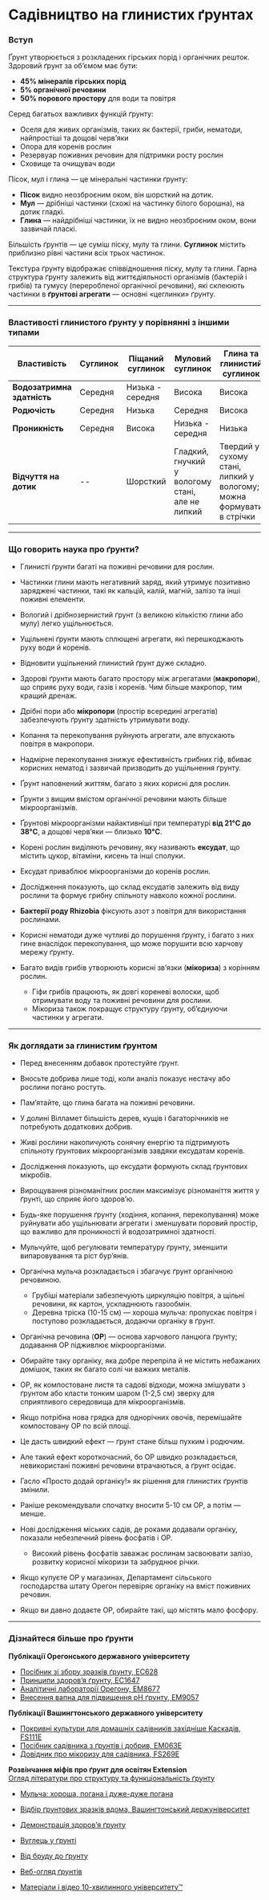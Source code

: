 # Садівництво на глинистих ґрунтах

### Вступ

Ґрунт утворюється з розкладених гірських порід і органічних решток. Здоровий ґрунт за об’ємом має бути:
- **45% мінералів гірських порід**
- **5% органічної речовини**
- **50% порового простору** для води та повітря

Серед багатьох важливих функцій ґрунту:
- Оселя для живих організмів, таких як бактерії, гриби, нематоди, найпростіші та дощові черв’яки
- Опора для коренів рослин
- Резервуар поживних речовин для підтримки росту рослин
- Сховище та очищувач води

Пісок, мул і глина — це мінеральні частинки ґрунту:
- **Пісок** видно неозброєним оком, він шорсткий на дотик.
- **Мул** — дрібніші частинки (схожі на частинку білого борошна), на дотик гладкі.
- **Глина** — найдрібніші частинки, їх не видно неозброєним оком, вони зазвичай пласкі.

Більшість ґрунтів — це суміш піску, мулу та глини. **Суглинок** містить приблизно рівні частини всіх трьох частинок.

Текстура ґрунту відображає співвідношення піску, мулу та глини. Гарна структура ґрунту залежить від життєдіяльності організмів (бактерій і грибів) та гумусу (переробленої органічної речовини), які склеюють частинки в **ґрунтові агрегати** — основні «цеглинки» ґрунту.

---

### Властивості глинистого ґрунту у порівнянні з іншими типами

| Властивість                 | Суглинок  | Піщаний суглинок | Муловий суглинок | Глина та глинистий суглинок                              |
|-----------------------------|-----------|------------------|------------------|----------------------------------------------------------|
| **Водозатримна здатність**  | Середня   | Низька - середня | Висока           | Висока                                                   |
| **Родючість**               | Середня   | Низька           | Середня          | Висока                                                   |
| **Проникність**             | Середня   | Висока           | Низька - середня | Низька                                                   |
| **Відчуття на дотик**       | --        | Шорсткий         | Гладкий, гнучкий у вологому стані, але не липкий | Твердий у сухому стані, липкий у вологому; можна формувати в стрічки |

---

### Що говорить наука про ґрунти?

- Глинисті ґрунти багаті на поживні речовини для рослин.
- Частинки глини мають негативний заряд, який утримує позитивно заряджені частинки, такі як кальцій, калій, магній, залізо та інші поживні елементи.

- Вологий і дрібнозернистий ґрунт (з великою кількістю глини або мулу) легко ущільнюється.
- Ущільнені ґрунти мають сплющені агрегати, які перешкоджають руху води й коренів.
- Відновити ущільнений глинистий ґрунт дуже складно.
- Здорові ґрунти мають багато простору між агрегатами (**макропори**), що сприяє руху води, газів і коренів. Чим більше макропор, тим кращий дренаж.

- Дрібні пори або **мікропори** (простір всередині агрегатів) забезпечують ґрунту здатність утримувати воду.

- Копання та перекопування руйнують агрегати, але впускають повітря в макропори.
- Надмірне перекопування знижує ефективність грибних гіф, вбиває корисних нематод і зазвичай призводить до ущільнення ґрунту.

- Ґрунт наповнений життям, багато з яких корисні для рослин.
- Ґрунти з вищим вмістом органічної речовини мають більше мікроорганізмів.
- Ґрунтові мікроорганізми найактивніші при температурі **від 21°C до 38°C**, а дощові черв’яки — близько **10°C**.

- Корені рослин виділяють речовину, яку називають **ексудат**, що містить цукор, вітаміни, кисень та інші сполуки.
- Ексудат приваблює мікроорганізми до коренів рослин.
- Дослідження показують, що склад ексудатів залежить від виду рослини та формує грибну спільноту навколо кожної рослини.

- **Бактерії роду Rhizobia** фіксують азот з повітря для використання рослинами.
- Корисні нематоди дуже чутливі до порушення ґрунту, і багато з них гине внаслідок перекопування, що може порушити всю харчову мережу ґрунту.
- Багато видів грибів утворюють корисні зв’язки (**мікориза**) з корінням рослин.
  - Гіфи грибів працюють, як довгі кореневі волоски, щоб отримувати воду та поживні речовини для рослини.
  - Мікориза також покращує структуру ґрунту, об’єднуючи частинки у агрегати.

---

### Як доглядати за глинистим ґрунтом

- Перед внесенням добавок протестуйте ґрунт.
- Вносьте добрива лише тоді, коли аналіз показує нестачу або рослини погано ростуть.
- Пам’ятайте, що глина багата на поживні речовини.
- У долині Вілламет більшість дерев, кущів і багаторічників не потребують додаткових добрив.

- Живі рослини накопичують сонячну енергію та підтримують спільноту ґрунтових мікроорганізмів завдяки ексудатам коренів.
- Дослідження показують, що ексудати формують склад ґрунтових мікробів.
- Вирощування різноманітних рослин максимізує різноманіття життя у ґрунті, що сприяє його здоров’ю.

- Будь-яке порушення ґрунту (ходіння, копання, перекопування) може руйнувати або ущільнювати агрегати і зменшувати поровий простір, що важливо для проникності й водозатримної здатності.

- Мульчуйте, щоб регулювати температуру ґрунту, зменшити випаровування та ріст бур’янів.
- Органічна мульча розкладається і збагачує ґрунт органічною речовиною.
  - Грубіші матеріали забезпечують циркуляцію повітря, а щільні речовини, як картон, ускладнюють газообмін.
  - Деревна тріска (10-15 см) — хороша мульча: пропускає повітря і поступово розкладається, додаючи органіку в ґрунт.

- Органічна речовина (**ОР**) — основа харчового ланцюга ґрунту; додавання ОР підживлює мікроорганізми.
- Обирайте таку органіку, яка добре перепріла й не містить небажаних домішок, таких як багато солі чи важких металів.
- ОР, як компостоване листя та садові відходи, можна змішувати з ґрунтом або класти тонким шаром (1-2,5 см) зверху для сприятливого середовища для мікроорганізмів.

- Якщо потрібна нова грядка для однорічних овочів, перемішайте компостовану ОР по всій площі.
- Це дасть швидкий ефект — ґрунт стане більш пухким і родючим.
- Але такий ефект короткочасний, бо ОР швидко розкладається, невикористані поживні речовини втрачаються, а ґрунт осідає.

- Гасло «Просто додай органіку!» як рішення для глинистих ґрунтів змінили.
- Раніше рекомендували спочатку вносити 5-10 см ОР, а потім — менше.
- Нові дослідження міських садів, де роками додавали органіку, показали небезпечний рівень фосфатів і ОР.
  - Високий рівень фосфатів заважає рослинам засвоювати залізо, розвитку корисної мікоризи та забруднює річки.
- Якщо купуєте ОР у магазинах, Департамент сільського господарства штату Орегон перевіряє органіку на вміст поживних речовин.
- Якщо ви давно додаєте ОР, обирайте такі, що містять мало фосфору.

---

### Дізнайтеся більше про ґрунти


**Публікації Орегонського державного університету**
- [Посібник зі збору зразків ґрунту, EC628](https://catalog.extension.oregonstate.edu/)
- [Принципи здоров’я ґрунту, EC1647](https://catalog.extension.oregonstate.edu/)
- [Аналітичні лабораторії Орегону, EM8677](https://catalog.extension.oregonstate.edu/)
- [Внесення вапна для підвищення pH ґрунту, EM9057](https://catalog.extension.oregonstate.edu/)

**Публікації Вашингтонського державного університету**
- [Покривні культури для домашніх садівників західніше Каскадів, FS111E](https://pubs.extension.wsu.edu/extension-publications)
- [Посібник садівника з ґрунтів і добрив, EM063E](https://pubs.extension.wsu.edu/extension-publications)
- [Довідник про мікоризу для садівника, FS269E](https://pubs.extension.wsu.edu/extension-publications)

**Розвінчання міфів про ґрунт для освітян Extension**  
[Огляд літератури про структуру та функціональність ґрунту](https://www.nacaa.com/journal/index.php?jid=1024)


- [Мульча: хороша, погана і дуже-дуже погана](https://www.youtube.com/watch?v=NXL9n2KNm1E)
- [Відбір ґрунтових зразків вдома, Вашингтонський держуніверситет](https://www.youtube.com/watch?v=0tRQUPDRiDU)
- [Демонстрація здоров’я ґрунту](https://video.search.yahoo.com/yhs/search?p=ray+archuleta%27s+soil+health+demo+2014+custom)
- [Вуглець у ґрунті](https://www.youtube.com/watch?v=ZGvVli0OTrQ)
- [Від бруду до ґрунту](https://video.search.yahoo.com/yhs/search?p=gabe+brown+cover+crops)


- [Веб-огляд ґрунтів](http://www.websoilsurvey.sc.egov/)
- [Матеріали і відео 10-хвилинного університету™](http://www.cmastergardeners.org/10-minute-university)
